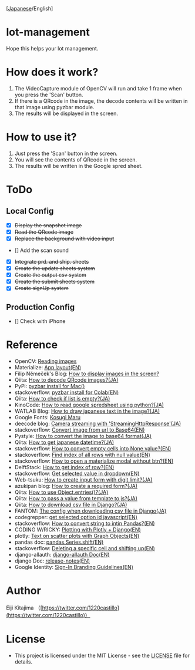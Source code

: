 [<a href="">Japanese</a>/English]

# lot-management
Hope this helps your lot management.

# How does it work?
1. The VideoCapture module of OpenCV will run and take 1 frame when you press the 'Scan' button.
2. If there is a QRcode in the image, the decode contents will be written in that image using pyzbar module.
3. The results will be displayed in the screen.

# How to use it?
1. Just press the 'Scan' button in the screen.
2. You will see the contents of QRcode in the screen.
3. The results will be written in the Google spred sheet.

# ToDo
Local Config
---
- [x] ~~Display the snapshot image~~
- [x] ~~Read the QRcode image~~
- [x] ~~Replace the background with video input~~
- [] Add the scan sound
- [x] ~~Integrate prd. and ship. sheets~~
- [x] ~~Create the update sheets system~~
- [x] ~~Create the output csv system~~
- [x] ~~Create the submit sheets system~~
- [x] ~~Create signUp system~~

Production Config
---
- [] Check with iPhone

# Reference
- OpenCV: [Reading images](http://labs.eecs.tottori-u.ac.jp/sd/Member/oyamada/OpenCV/html/py_tutorials/py_gui/py_video_display/py_video_display.html)
- Materialize: [App layout(EN)](https://materializecss.com/carousel.html)
- Filip Němeček's Blog: [How to display images in the screen?](https://nemecek.be/blog/8/django-how-to-send-image-file-as-part-of-response)
- Qiita: [How to decode QRcode images?(JA)](https://qiita.com/igor-bond16/items/0dbef691a71c2e5e37d7)
- PyPi: [pyzbar install for Mac()](https://pypi.org/project/pyzbar/)
- stackoverflow: [pyzbar install for Colab(EN)](https://stackoverflow.com/questions/63217735/import-pyzbar-pyzbar-unable-to-find-zbar-shared-library)
- Qiita: [How to check if list is empty?(JA)](https://qiita.com/yonedaco/items/d0f65ca3dad2e085a51d)
- KinoCode: [How to read google spredsheet using python?(JA)](https://kino-code.com/python_spreadsheets/)
- WATLAB Blog: [How to draw japanese text in the image?(JA)](https://watlab-blog.com/2019/08/25/image-text/)
- Google Fonts: [Kosugi Maru](https://fonts.google.com/specimen/Kosugi+Maru?selection.family=Kosugi+Maru&sidebar.open=true#standard-styles)
- deecode blog: [Camera streaming with 'StreamingHttpResponse'(JA)](https://deecode.net/?p=382)
- stackoverflow: [Convert image from url to Base64(EN)](https://stackoverflow.com/questions/22172604/convert-image-from-url-to-base64#answer-22172860)
- Pystyle: [How to convert the image to base64 format(JA)](https://pystyle.info/opencv-convert-image-to-base64/)
- Qiita: [How to get japanese datetime?(JA)](https://qiita.com/keisuke0508/items/df2594770d63bf124ccd)
- stackoverflow: [How to convert empty cells into None value?(EN)](https://stackoverflow.com/questions/38442634/googlesheet-apiv4-getting-empty-cells)
- stackoverflow: [Find index of all rows with null value(EN)](https://stackoverflow.com/questions/44869327/find-index-of-all-rows-with-null-values-in-a-particular-column-in-pandas-datafra)
- stackoverflow: [How to open a materialize modal without btn?(EN)](https://stackoverflow.com/questions/40430576/how-i-can-open-a-materialize-modal-when-a-window-is-ready)
- DelftStack: [How to get index of row?(EN)](https://www.delftstack.com/ja/howto/python-pandas/pandas-get-index-of-row/)
- stackoverflow: [Get selected value in dropdown(EN)](https://stackoverflow.com/questions/1085801/get-selected-value-in-dropdown-list-using-javascript)
- Web-tsuku: [How to create input form with digit limit?(JA)](https://web-tsuku.life/input-only-number-digit/)
- azukipan blog: [How to create a required form?(JA)](https://www.azukipan.com/posts/javascript-form-disabled/)
- Qiita: [How to use Object.entries()?(JA)](https://qiita.com/wifeofvillon/items/15359535a834832e08ea)
- Qiita: [How to pass a value from template to js?(JA)](https://qiita.com/satsukiya/items/ee6746a8dad6d042d2f1)
- Qiita: [How to download csv file in Django?(JA)](https://qiita.com/vossibop/items/258a147f185da5c480d4)
- FANTOM: [The config when downloading csv file in Django(JA)](https://blog.fantom.co.jp/2019/06/06/set-the-character-code-of-the-downloaded-csv-to-shift-jis-by-django/)
- codegrepper: [get selected option id javascript(EN)](https://www.codegrepper.com/code-examples/javascript/get+selected+option+id+javascript)
- stackoverflow: [How to convert string to intin Pandas?(EN)](https://stackoverflow.com/questions/42719749/pandas-convert-string-to-int)
- CODING W/RICKY: [Plotting with Plotly + Django(EN)](https://www.codingwithricky.com/2019/08/28/easy-django-plotly/)
- plotly: [Text on scatter plots with Graph Objects(EN)](https://plotly.com/python/text-and-annotations/)
- pandas doc: [pandas.Series.shift(EN)](https://pandas.pydata.org/pandas-docs/stable/reference/api/pandas.Series.shift.html#pandas-series-shift)
- stackoverflow: [Deleting a specific cell and shifting up(EN)](https://stackoverflow.com/questions/64672380/gspread-deleting-a-specific-cell-and-shifting-up)
- django-allauth: [django-allauth Doc(EN)](https://django-allauth.readthedocs.io/en/latest/providers.html)
- django Doc: [release-notes(EN)](https://django-allauth.readthedocs.io/en/latest/release-notes.html#section-5)
- Google Identity: [Sign-In Branding Guidelines(EN)](https://developers.google.com/identity/branding-guidelines#padding)



# Author
Eiji Kitajima （[https://twitter.com/1220castillo](https://twitter.com/1220castillo)）

# License
- This project is licensed under the MIT License - see the [LICENSE](https://github.com/ai-coach-eiji/lot-management/blob/main/LICENSE) file for details.